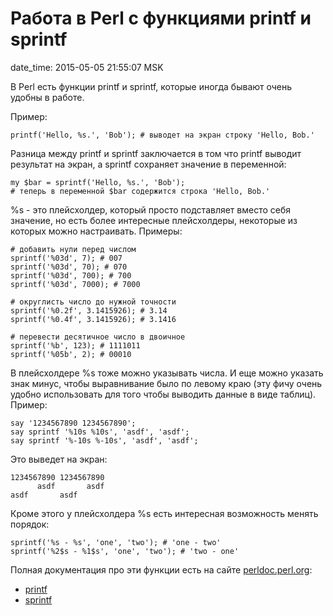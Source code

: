 # Работа в Perl с функциями printf и sprintf

date_time: 2015-05-05 21:55:07 MSK

В Perl есть функции printf и sprintf, которые иногда бывают очень удобны в
работе.

Пример:

    printf('Hello, %s.', 'Bob'); # выводет на экран строку 'Hello, Bob.'

Разница между printf и sprintf заключается в том что printf выводит результат
на экран, а sprintf сохраняет значение в переменной:

    my $bar = sprintf('Hello, %s.', 'Bob');
    # теперь в переменной $bar содержится строка 'Hello, Bob.'

%s - это плейсхолдер, который просто подставляет вместо себя значение, но
есть более интересные плейсхолдеры, некоторые из которых можно настраивать.
Примеры:

    # добавить нули перед числом
    sprintf('%03d', 7); # 007
    sprintf('%03d', 70); # 070
    sprintf('%03d', 700); # 700
    sprintf('%03d', 7000); # 7000

    # округлисть число до нужной точности
    sprintf('%0.2f', 3.1415926); # 3.14
    sprintf('%0.4f', 3.1415926); # 3.1416

    # перевести десятичное число в двоичное
    sprintf('%b', 123); # 1111011
    sprintf('%05b', 2); # 00010

В плейсхолдере %s тоже можно указывать числа. И еще можно указать знак минус,
чтобы выравнивание было по левому краю (эту фичу очень удобно использовать
для того чтобы выводить данные в виде таблиц). Пример:

    say '1234567890 1234567890';
    say sprintf '%10s %10s', 'asdf', 'asdf';
    say sprintf '%-10s %-10s', 'asdf', 'asdf';

Это выведет на экран:

    1234567890 1234567890
          asdf       asdf
    asdf       asdf

Кроме этого у плейсхолдера %s есть интересная возможность менять порядок:

    sprintf('%s - %s', 'one', 'two'); # 'one - two'
    sprintf('%2$s - %1$s', 'one', 'two'); # 'two - one'

Полная документация про эти функции есть на сайте [perldoc.perl.org](http://perldoc.perl.org):

 * [printf](http://perldoc.perl.org/functions/printf.html)
 * [sprintf](http://perldoc.perl.org/functions/sprintf.html)

